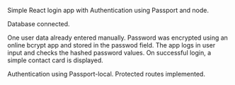 
Simple React login app with Authentication using Passport and node.

Database connected.

One user data already entered manually. Password was encrypted using an online bcrypt app and stored in the passwod field. The app logs in user input and checks the hashed password values. On successful login, a simple contact card is displayed.

Authentication using Passport-local. Protected routes implemented.
